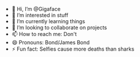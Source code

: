 - 👋 Hi, I’m @Gigaface
- 👀 I’m interested in stuff
- 🌱 I’m currently learning things
- 💞️ I’m looking to collaborate on projects
- 📫 How to reach me: Don't
- 😄 Pronouns: Bond/James Bond
- ⚡ Fun fact: Selfies cause more deaths than sharks

<!---
Gigaface/Gigaface is a ✨ special ✨ repository because its `README.md` (this file) appears on your GitHub profile.
You can click the Preview link to take a look at your changes.
--->
